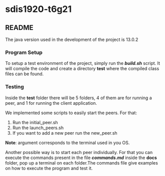 # sdis1920-t6g21
## README

The java version used in the development of the project is 13.0.2

### Program Setup
To setup a test environment of the project, simply run the ***build.sh*** script. It will compile the code and create a directory **test** where the compiled class files can be found.

### Testing
Inside the **test** folder there will be 5 folders, 4 of them are for running a peer, and 1 for running the client application.

We implemented some scripts to easily start the peers. For that:
 1. Run the initial_peer.sh <terminal>
 2. Run the launch_peers.sh <terminal> 
 3. If you want to add a new peer run the new_peer.sh <terminal>
 
 **Note**: <terminal> argument corresponds to the terminal used in you OS.

Another possible way is to start each peer individually. For that you can execute the commands present in the file ***commands.md*** inside the **docs** folder, pop up a terminal on each folder.The commands file give examples on how to execute the program and test it.

